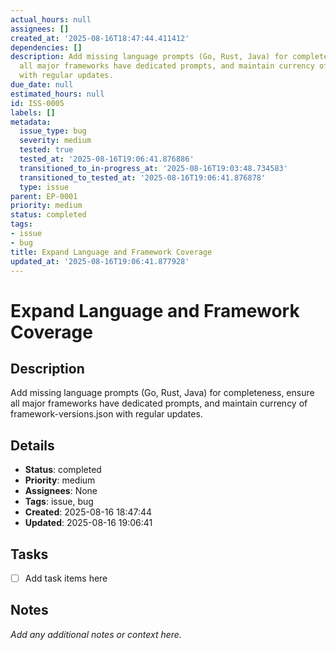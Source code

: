 ```yaml
---
actual_hours: null
assignees: []
created_at: '2025-08-16T18:47:44.411412'
dependencies: []
description: Add missing language prompts (Go, Rust, Java) for completeness, ensure
  all major frameworks have dedicated prompts, and maintain currency of framework-versions.json
  with regular updates.
due_date: null
estimated_hours: null
id: ISS-0005
labels: []
metadata:
  issue_type: bug
  severity: medium
  tested: true
  tested_at: '2025-08-16T19:06:41.876886'
  transitioned_to_in-progress_at: '2025-08-16T19:03:48.734583'
  transitioned_to_tested_at: '2025-08-16T19:06:41.876878'
  type: issue
parent: EP-0001
priority: medium
status: completed
tags:
- issue
- bug
title: Expand Language and Framework Coverage
updated_at: '2025-08-16T19:06:41.877928'
---
```


# Expand Language and Framework Coverage

## Description
Add missing language prompts (Go, Rust, Java) for completeness, ensure all major frameworks have dedicated prompts, and maintain currency of framework-versions.json with regular updates.

## Details
- **Status**: completed
- **Priority**: medium
- **Assignees**: None
- **Tags**: issue, bug
- **Created**: 2025-08-16 18:47:44
- **Updated**: 2025-08-16 19:06:41

## Tasks
- [ ] Add task items here

## Notes
_Add any additional notes or context here._
